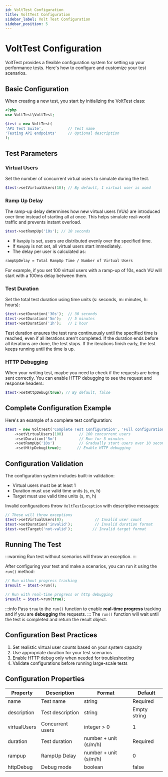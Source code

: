 ```yaml
---
id: VoltTest Configuration
title: VoltTest Configuration
sidebar_label: Volt Test Configuration
sidebar_position: 5
---
```


# VoltTest Configuration

VoltTest provides a flexible configuration system for setting up your performance tests. Here's how to configure and customize your test scenarios.

## Basic Configuration

When creating a new test, you start by initializing the VoltTest class:
    
```php
<?php
use VoltTest\VoltTest;

$test = new VoltTest(
'API Test Suite',           // Test name
'Testing API endpoints'     // Optional description
);
```

## Test Parameters

### Virtual Users
Set the number of concurrent virtual users to simulate during the test.

```php
$test->setVirtualUsers(10); // By default, 1 virtual user is used 
```

### Ramp Up Delay
The ramp-up delay determines how new virtual users (VUs) are introduced over time instead of starting all at once.
This helps simulate real-world traffic and prevents instant overload.
```php
$test->setRampUp('10s'); // 10 seconds
```
- If `RampUp` is set, users are distributed evenly over the specified time.
- If `RampUp` is not set, all virtual users start immediately.
- The delay per user is calculated as:
```bash
rampUpDelay = Total RampUp Time / Number of Virtual Users 
```
For example, if you set 100 virtual users with a ramp-up of 10s, each VU will start with a 100ms delay between them.

### Test Duration
Set the total test duration using time units (s: seconds, m: minutes, h: hours):
    
```php
$test->setDuration('30s');  // 30 seconds
$test->setDuration('5m');   // 5 minutes
$test->setDuration('1h');   // 1 hour
```
Test duration ensures the test runs continuously until the specified time is reached, even if all iterations aren't completed. If the duration ends before all iterations are done, the test stops. If the iterations finish early, the test keeps running until the time is up.

### HTTP Debugging
When your writing test, maybe you need to check if the requests are being sent correctly. You can enable HTTP debugging to see the request and response headers:

```php
$test->setHttpDebug(true); // By default, false
```

## Complete Configuration Example
Here's an example of a complete test configuration:

```php
$test = new VoltTest('Complete Test Configuration', 'Full configuration Example');
    ->setVirtualUsers(100)       // 100 concurrent users
    ->setDuration('5m')          // Run for 5 minutes
    ->setRampUp('10s')           // Gradually start users over 10 seconds
    ->setHttpDebug(true);       // Enable HTTP debugging
```

## Configuration Validation
The configuration system includes built-in validation:
- Virtual users must be at least 1
- Duration must use valid time units (s, m, h)
- Target must use valid time units (s, m, h)

Invalid configurations throw `VoltTestException` with descriptive messages:

```php
// These will throw exceptions
$test->setVirtualUsers(0);              // Invalid user count
$test->setDuration('invalid');          // Invalid duration format
$test->setTarget('not-valid');         // Invalid target format
```

## Running The Test

:::warning
Run test without scenarios will throw an exception.
:::

After configuring your test and make a scenarios, you can run it using the `run()` method:

```php
// Run without progress tracking
$result = $test->run();

// Run with real-time progress or http debugging
$result = $test->run(true);
```
:::info
Pass `true` to the `run()` function to enable **real-time progress** tracking and if you are **debugging** the requests.
:::
The `run()` function will wait until the test is completed and return the result object.

## Configuration Best Practices

1. Set realistic virtual user counts based on your system capacity
2. Use appropriate duration for your test scenarios
3. Enable HTTP debug only when needed for troubleshooting
4. Validate configurations before running large-scale tests

## Configuration Properties

| Property     | Description      | Format | Default      |
|--------------|------------------|---------|--------------|
| name         | Test name        | string | Required     |
| description  | Test description | string | Empty string |
| virtualUsers | Concurrent users | integer > 0 | 1            |
| duration     | Test duration    | number + unit (s/m/h) | Required     |
| rampup       | RampUp Delay     | number + unit (s/m/h) | 0            |
| httpDebug    | Debug mode       | boolean | false        |
